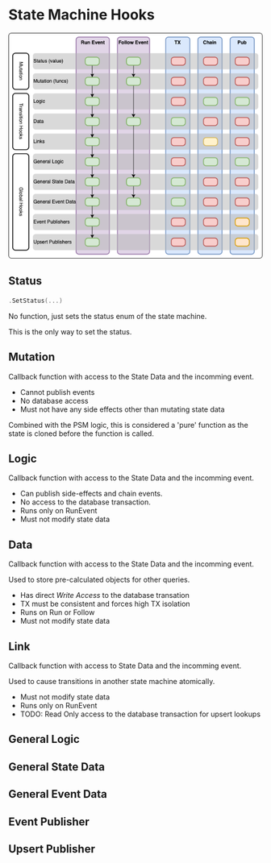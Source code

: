 State Machine Hooks
===================

![Hook Types](./hook-types.png)

## Status

```go
.SetStatus(...)
```

No function, just sets the status enum of the state machine.

This is the only way to set the status.

## Mutation

Callback function with access to the State Data and the incomming event.

- Cannot publish events
- No database access
- Must not have any side effects other than mutating state data

Combined with the PSM logic, this is considered a 'pure' function as the state
is cloned before the function is called.


## Logic

Callback function with access to the State Data and the incomming event.

- Can publish side-effects and chain events.
- No access to the database transaction.
- Runs only on RunEvent
- Must not modify state data

## Data

Callback function with access to the State Data and the incomming event.

Used to store pre-calculated objects for other queries.

- Has direct *Write Access* to the database transation
- TX must be consistent and forces high TX isolation
- Runs on Run or Follow
- Must not modify state data

## Link

Callback function with access to State Data and the incomming event.

Used to cause transitions in another state machine atomically.

- Must not modify state data
- Runs only on RunEvent
- TODO: Read Only access to the database transaction for upsert lookups


## General Logic

## General State Data

## General Event Data

## Event Publisher

## Upsert Publisher
